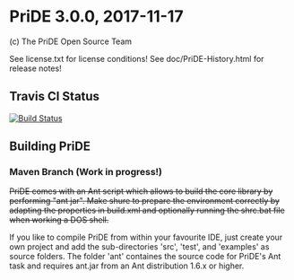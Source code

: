# PriDE 3.0.0, 2017-11-17

(c) The PriDE Open Source Team

See license.txt for license conditions!
See doc/PriDE-History.html for release notes!

## Travis CI Status
[![Build Status](https://travis-ci.org/j-pride/pride.pm.svg?branch=maven)](https://travis-ci.org/j-pride/pride.pm)


## Building PriDE
### Maven Branch (Work in progress!)

<del>PriDE comes with an Ant script which allows to build the core library by performing "ant jar". Make shure to prepare the environment correctly by adapting the properties in build.xml and optionally running the shrc.bat file when working a DOS shell.</del>

If you like to compile PriDE from within your favourite IDE, just create your own project and add the sub-directories 'src', 'test', and 'examples' as source folders. The folder 'ant' containes the source code for PriDE's Ant task and requires ant.jar from an Ant distribution 1.6.x or higher.
